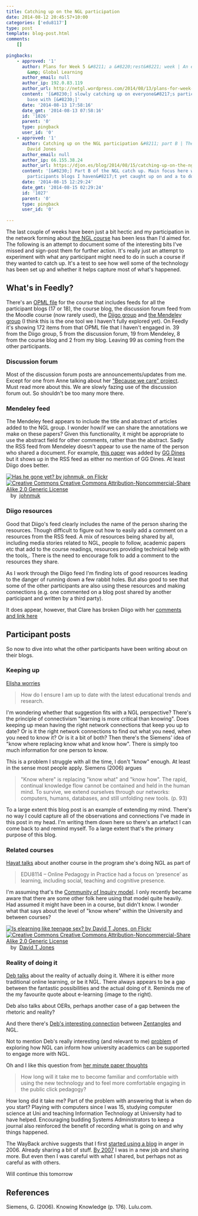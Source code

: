 ```yaml
---
title: Catching up on the NGL participation
date: 2014-08-12 20:45:57+10:00
categories: ['edu8117']
type: post
template: blog-post.html
comments:
    []
    
pingbacks:
    - approved: '1'
      author: Plans for Week 5 &#8211; a &#8220;rest&#8221; week | An experiment in Networked
        &amp; Global Learning
      author_email: null
      author_ip: 192.0.83.119
      author_url: http://netgl.wordpress.com/2014/08/13/plans-for-week-5-a-rest-week/
      content: '[&#8230;] slowly catching up on everyone&#8217;s participation and touching
        base with [&#8230;]'
      date: '2014-08-13 17:58:16'
      date_gmt: '2014-08-13 07:58:16'
      id: '1026'
      parent: '0'
      type: pingback
      user_id: '0'
    - approved: '1'
      author: Catching up on the NGL participation &#8211; part B | The Weblog of (a)
        David Jones
      author_email: null
      author_ip: 66.155.38.24
      author_url: https://djon.es/blog/2014/08/15/catching-up-on-the-ngl-participation-part-b/
      content: '[&#8230;] Part B of the NGL catch up. Main focus here will be on the 11
        participants blogs I haven&#8217;t yet caught up on and a to do [&#8230;]'
      date: '2014-08-15 12:29:24'
      date_gmt: '2014-08-15 02:29:24'
      id: '1027'
      parent: '0'
      type: pingback
      user_id: '0'
    
---
```

The last couple of weeks have been just a bit hectic and my participation in the network forming about [the NGL course](http://netgl.wordpress.com/) has been less than I'd aimed for. The following is an attempt to document some of the interesting bits I've missed and sign-post them for further action. It's really just an attempt to experiment with what any participant might need to do in such a course if they wanted to catch up. It's a test to see how well some of the technology has been set up and whether it helps capture most of what's happened.

## What's in Feedly?

There's an [OPML file](https://dl.dropboxusercontent.com/u/14025788/EDU8117.opml) for the course that includes feeds for all the participant blogs (17 or 18), the course blog, the discussion forum feed from the Moodle course (now rarely used), the [Diigo group](https://groups.diigo.com/group/networked-and-global-learning) and [the Mendeley group](http://www.mendeley.com/groups/2465121/networked-and-global-learning/) (I think this is the one tool we I haven't fully explored yet). On Feedly it's showing 172 items from that OPML file that I haven't engaged in. 39 from the Diigo group, 5 from the discussion forum, 19 from Mendeley, 8 from the course blog and 2 from my blog. Leaving 99 as coming from the other participants.

### Discussion forum

Most of the discussion forum posts are announcements/updates from me. Except for one from Anne talking about her ["Because we care" project](http://astrethewey.wordpress.com/2014/07/30/foci-student-project-update/). Must read more about this. We are slowly fazing use of the discussion forum out. So shouldn't be too many more there.

### Mendeley feed

The Mendeley feed appears to include the title and abstract of articles added to the NGL group. I wonder how/if we can share the annotations we make on these papers? Given this functionality, it might be appropriate to use the abstract field for other comments, rather than the abstract. Sadly the RSS feed from Mendeley doesn't appear to use the name of the person who shared a document. For example, [this paper](http://www.mendeley.com/c/7057573054/g/2465121/learning-within-a-connectivist-educational-collective-blog-model-a-case-study-of-uk-higher-by-academic-conferences-international/) was added by [GG Dines](http://www.mendeley.com/profiles/gg-dines/) but it shows up in the RSS feed as either no mention of GG Dines. At least Diigo does better.

[![Has he gone yet? by johnmuk, on Flickr](https://farm4.static.flickr.com/3538/3486811594_9409fb6efd_m.jpg "Has he gone yet? by johnmuk, on Flickr")](https://www.flickr.com/photos/jm999uk/3486811594/)  
[![Creative Commons Creative Commons Attribution-Noncommercial-Share Alike 2.0 Generic License](http://i.creativecommons.org/l/by-nc-sa/2.0/80x15.png "Creative Commons Creative Commons Attribution-Noncommercial-Share Alike 2.0 Generic License")](http://creativecommons.org/licenses/by-nc-sa/2.0/)   by  [](https://www.flickr.com/people/jm999uk/)[johnmuk](https://www.flickr.com/people/jm999uk/) [](http://www.imagecodr.org/)

### Diigo resources

Good that Diigo's feed clearly includes the name of the person sharing the resources. Though difficult to figure out how to easily add a comment on a resources from the RSS feed. A mix of resources being shared by all, including media stories related to NGL, people to follow, academic papers etc that add to the course readings, resources providing technical help with the tools,. There is the need to encourage folk to add a comment to the resources they share.

As I work through the Diigo feed I'm finding lots of good resources leading to the danger of running down a few rabbit holes. But also good to see that some of the other participants are also using these resources and making connections (e.g. one commented on a blog post shared by another participant and written by a third party).

It does appear, however, that Clare has broken Diigo with her [comments and link here](https://groups.diigo.com/group/networked-and-global-learning/content/european-journal-of-open-distance-and-e-learning-12590444)

## Participant posts

So now to dive into what the other participants have been writing about on their blogs.

### Keeping up

[Elisha worries](http://futurelearningmusings.wordpress.com/2014/07/30/me-as-a-student/)

> How do I ensure I am up to date with the latest educational trends and research.

I'm wondering whether that suggestion fits with a NGL perspective? There's the principle of connectivism "learning is more critical than knowing". Does keeping up mean having the right network connections that keep you up to date? Or is it the right network connections to find out what you need, when you need to know it? Or is it a bit of both? Then there's the Siemens' idea of "know where replacing know what and know how". There is simply too much information for one person to know.

This is a problem I struggle with all the time, I don't "know" enough. At least in the sense most people apply. Siemens (2006) argues

> "Know where" is replacing "know what" and "know how". The rapid, continual knowledge flow cannot be contained and held in the human mind. To survive, we extend ourselves through our networks: computers, humans, databases, and still unfolding new tools. (p. 93)

To a large extent this blog post is an example of extending my mind. There's no way I could capture all of the observations and connections I've made in this post in my head. I'm writing them down here so there's an artefact I can come back to and remind myself. To a large extent that's the primary purpose of this blog.

### Related courses

[Hayat talks](http://hayatfeghalyedu8117.wordpress.com/2014/07/31/me-as-student/) about another course in the program she's doing NGL as part of

> EDU8114 – Online Pedagogy in Practice had a focus on ‘presence’ as learning, including social, teaching and cognitive presence.

I'm assuming that's the [Community of Inquiry model](http://edutechwiki.unige.ch/en/Community_of_inquiry_model). I only recently became aware that there are some other folk here using that model quite heavily. Had assumed it might have been in a course, but didn't know. I wonder what that says about the level of "know where" within the University and between courses?

[![Is elearning like teenage sex? by David T Jones, on Flickr](https://farm3.static.flickr.com/2837/9861514544_2e740791cd_m.jpg "Is elearning like teenage sex? by David T Jones, on Flickr")](https://www.flickr.com/photos/david_jones/9861514544/)  
[![Creative Commons Creative Commons Attribution-Noncommercial-Share Alike 2.0 Generic License](http://i.creativecommons.org/l/by-nc-sa/2.0/80x15.png "Creative Commons Creative Commons Attribution-Noncommercial-Share Alike 2.0 Generic License")](http://creativecommons.org/licenses/by-nc-sa/2.0/)   by  [](https://www.flickr.com/people/david_jones/)[David T Jones](https://www.flickr.com/people/david_jones/) [](http://www.imagecodr.org/)

### Reality of doing it

[Deb talks](http://debliriges.wordpress.com/2014/08/03/me-as-a-student/) about the reality of actually doing it. Where it is either more traditional online learning, or be it NGL. There always appears to be a gap between the fantastic possibilities and the actual doing of it. Reminds me of the my favourite quote about e-learning (image to the right).

Deb also talks about OERs, perhaps another case of a gap between the rhetoric and reality?

And there there's [Deb's interesting connection](http://debliriges.wordpress.com/2014/08/03/me-as-learner/) between [Zentangles](http://www.zentangle.com/) and NGL.

Not to mention Deb's really interesting (and relevant to me) [problem](http://debliriges.wordpress.com/2014/08/03/me-as-teacher/) of exploring how NGL can inform how university academics can be supported to engage more with NGL.

Oh and I like this question from [her minute paper thoughts](http://debliriges.wordpress.com/2014/08/03/minute-paper/)

> How long will it take me to become familiar and comfortable with using the new technology and to feel more comfortable engaging in the public click pedagogy?

How long did it take me? Part of the problem with answering that is when do you start? Playing with computers since I was 15, studying computer science at Uni and teaching Information Technology at University had to have helped. Encouraging budding Systems Administrators to keep a journal also reinforced the benefit of recording what is going on and why things happened.

The WayBack archive suggests that I first [started using a blog](http://web.archive.org/web/20060826223535/http://cq-pan.cqu.edu.au/david-jones/blog/) in anger in 2006. Already sharing a bit of stuff. [By 2007](http://web.archive.org/web/20070610091056/http://cq-pan.cqu.edu.au/david-jones/blog/) I was in a new job and sharing more. But even then I was careful with what I shared, but perhaps not as careful as with others.

Will continue this tomorrow

## References

Siemens, G. (2006). Knowing Knowledge (p. 176). Lulu.com.
